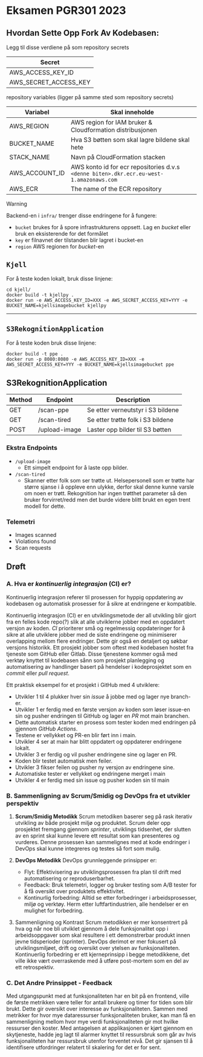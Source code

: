 # Eksamen PGR301 2023

## Hvordan Sette Opp Fork Av Kodebasen:

Legg til disse verdiene på som repository secrets

| Secret                |
| --------------------- |
| AWS_ACCESS_KEY_ID     |
| AWS_SECRET_ACCESS_KEY |

repository variables (ligger på samme sted som repository secrets)

| Variabel       | Skal inneholde                                                                          |
| -------------- | --------------------------------------------------------------------------------------- |
| AWS_REGION     | AWS region for IAM bruker & Cloudformation ️distribusjonen                              |
| BUCKET_NAME    | Hva S3 bøtten som skal lagre bildene skal hete                                          |
| STACK_NAME     | Navn på CloudFormation stacken                                                          |
| AWS_ACCOUNT_ID | AWS konto id for ecr repositories d.v.s `<denne biten>.dkr.ecr.eu-west-1.amazonaws.com` |
| AWS_ECR        | The name of the ECR repository                                                          |

> [!WARNING] 
> Backend-en i `infra/` trenger disse endringene for å fungere:
> 
> - `bucket` brukes for å spore infrastrukturens oppsett. Lag en _bucket_ eller bruk en eksisterende for det formålet
> - `key` er filnavnet der tilstanden blir lagret i bucket-en
> - `region` AWS regionen for _bucket_-en

## `Kjell`

For å teste koden lokalt, bruk disse linjene:

```shell
cd kjell/
docker build -t kjellpy .
docker run -e AWS_ACCESS_KEY_ID=XXX -e AWS_SECRET_ACCESS_KEY=YYY -e BUCKET_NAME=kjellsimagebucket kjellpy
```

---

## `S3RekognitionApplication`

For å teste koden bruk disse linjene:

```shell
docker build -t ppe . 
docker run -p 8080:8080 -e AWS_ACCESS_KEY_ID=XXX -e AWS_SECRET_ACCESS_KEY=YYY -e BUCKET_NAME=kjellsimagebucket ppe
```

## S3RekognitionApplication

| Method | Endpoint      | Description                       |
|--------|---------------|-----------------------------------|
| GET    | /scan-ppe     | Se etter verneutstyr i S3 bildene |
| GET    | /scan-tired   | Se etter trøtte folk i S3 bildene |
| POST   | /upload-image | Laster opp bilder til S3 bøtten   |

### Ekstra Endpoints

- `/upload-image`
	- Ett simpelt endpoint for å laste opp bilder.
- `/scan-tired`
	- Skanner etter folk som ser trøtte ut. Helsepersonell som er trøtte har større sjanse i å oppleve enn ulykke, derfor skal denne kunne varsle om noen er trøtt. Rekognition har ingen trøtthet parameter så den bruker forvirret/redd men det burde videre blitt brukt en egen trent modell for dette.

### Telemetri

- Images scanned
- Violations found
- Scan requests

## Drøft

### A. Hva er _kontinuerlig integrasjon_ (CI) er?

Kontinuerlig integrasjon referer til prosessen for hyppig oppdatering av kodebasen og automatisk prosesser for å sikre at endringene er kompatible. 

Kontinuerlig integrasjon (CI) er en utviklingsmetode der all utvikling blir gjort fra en felles kode repo(?) slik at alle utviklerne jobber med en oppdatert versjon av koden. _CI_ prioriterer små og regelmessig oppdateringer for å sikre at alle utviklere jobber med de siste endringene og minimiserer overlapping mellom flere endringer. Dette gir også en detaljert og søkbar versjons historikk. Ett prosjekt jobber som oftest med kodebasen hostet fra tjeneste som GitHub eller Gitlab. Disse tjenestene kommer også med verktøy knyttet til kodebasen sånn som prosjekt planlegging og automatisering av handlinger basert på hendelser i kodeprosjektet som en _commit_ eller _pull request_.

Ett praktisk eksempel for et prosjekt i GitHub med 4 utviklere:
- Utvikler 1 til 4 plukker hver sin _issue_ å jobbe med og lager nye branch-er.
- Utvikler 1 er ferdig med en første versjon av koden som løser issue-en sin og pusher endringen til GitHub og lager en _PR_ mot main branchen.
- Dette automatisk starter en prosess som tester koden med endringen på gjennom _GitHub Actions_.
- Testene er vellykket og PR-en blir ført inn i main.
- Utvikler 4 ser at main har blitt oppdatert og oppdaterer endringene lokalt.
- Utvikler 3 er ferdig og vil pusher endringene sine og lager en PR.
- Koden blir testet automatisk men feiler.
- Utvikler 3 fikser feilen og pusher ny versjon av endringene sine.
- Automatiske tester er vellykket og endringene merget i main
- Utvikler 4 er ferdig med sin issue og pusher koden sin til main

### B. Sammenligning av Scrum/Smidig og DevOps fra et utvikler perspektiv

1. **Scrum/Smidig Metodikk**
   Scrum metodiken baserer seg på rask iterativ utvikling av både prosjekt miljø og produktet. Scrum deler opp prosjektet fremgang gjennom _sprinter_, utviklings tidsenhet, der slutten av en sprint skal kunne levere ett resultat som kan presenteres og vurderes. Denne prosessen kan sammelignes med at kode endringer i DevOps skal kunne integreres og testes så fort som mulig.

2. **DevOps Metodikk**
   DevOps grunnleggende prinsipper er:
   - Flyt: Effektivisering av utviklingsprosessen fra plan til drift med automatisering or reproduserbarhet.
   - Feedback: Bruk telemetri, logger og bruker testing som A/B tester for å få oversikt over produktets effektivitet.
   - Kontinurlig forbedring: Alltid se etter forbedringer i arbeidsprosesser, miljø og verktøy. Herm etter luftfartindustrien, alle hendelser er en mulighet for forbedring.

3. Sammenligning og Kontrast
   Scrum metodikken er mer konsentrert på hva og når noe bli utviklet gjennom å dele funksjonalitet opp i arbeidsoppgaver som skal resultere i ett demonstrerbar produkt innen jevne tidsperioder (sprinter). DevOps derimot er mer fokusert på utviklingsmiljøet, drift og oversikt over ytelsen av funksjonaliteten. Kontinuerlig forbedring er ett kjerneprinsipp i begge metodikkene, det ville ikke vært overraskende med å utføre post-mortem som en del av ett retrospektiv.

### C. Det Andre Prinsippet - Feedback

Med utgangspunkt med at funksjonaliteten har en bit på en frontend, ville de første metrikken være teller for antall brukere og timer for tiden som blir brukt. Dette gir oversikt over interesse av funksjonaliteten. Sammen med metrikker for hvor mye dataressurser funksjonaliteten bruker, kan man få en sammenligning mellom hvor mye verdi funksjonaliteten gir mot hvilke ressurser den koster. Med antagelsen at applikasjonen er kjørt gjennom en skytjeneste, hadde jeg lagt til alarmer knyttet til ressursbruk som går av hvis funksjonaliteten har ressursbruk utenfor forventet nivå. Det gir sjansen til å identifisere utfordringer relatert til skalering for det er for sent.